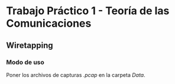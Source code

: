 # Trabajo Práctico 1 - Teoría de las Comunicaciones
## Wiretapping

### Modo de uso
Poner los archivos de capturas *.pcap* en la carpeta *Data*.
